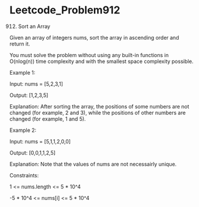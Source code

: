 # Leetcode_Problem912




912. Sort an Array




Given an array of integers nums, sort the array in ascending order and return it.





You must solve the problem without using any built-in functions in O(nlog(n)) time complexity and with the smallest space complexity possible.

 

Example 1:



Input: nums = [5,2,3,1]



Output: [1,2,3,5]



Explanation: After sorting the array, the positions of some numbers are not changed (for example, 2 and 3), while the positions of other numbers are changed (for example, 1 and 5).




Example 2:




Input: nums = [5,1,1,2,0,0]




Output: [0,0,1,1,2,5]




Explanation: Note that the values of nums are not necessairly unique.
 




Constraints:




1 <= nums.length <= 5 * 10^4




-5 * 10^4 <= nums[i] <= 5 * 10^4
